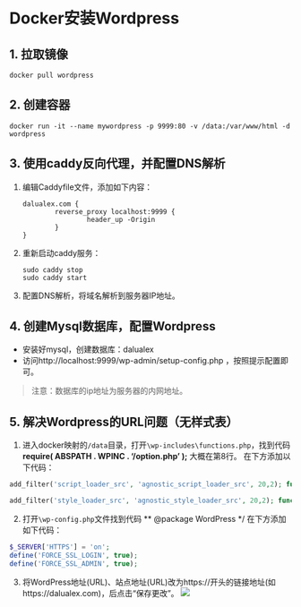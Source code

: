 # Docker安装Wordpress

## 1. 拉取镜像

```shell
docker pull wordpress
```

## 2. 创建容器
```shell
docker run -it --name mywordpress -p 9999:80 -v /data:/var/www/html -d wordpress
```

## 3. 使用caddy反向代理，并配置DNS解析
1. 编辑Caddyfile文件，添加如下内容：
    ```shell
    dalualex.com {
            reverse_proxy localhost:9999 {
                    header_up -Origin
            }
    }
    ```
2. 重新启动caddy服务：
    ```shell
    sudo caddy stop 
    sudo caddy start
    ```
3. 配置DNS解析，将域名解析到服务器IP地址。


## 4. 创建Mysql数据库，配置Wordpress
- 安装好mysql，创建数据库：dalualex
- 访问http://localhost:9999/wp-admin/setup-config.php ，按照提示配置即可。
>注意：数据库的ip地址为服务器的内网地址。

## 5. 解决Wordpress的URL问题（无样式表）
1. 进入docker映射的`/data`目录，打开`\wp-includes\functions.php`，找到代码
 **require( ABSPATH . WPINC . ‘/option.php’ );**
大概在第8行。
在下方添加以下代码：
```php
add_filter('script_loader_src', 'agnostic_script_loader_src', 20,2); function agnostic_script_loader_src($src, $handle) { return preg_replace('/^(http|https):/', '', $src); } 

add_filter('style_loader_src', 'agnostic_style_loader_src', 20,2); function agnostic_style_loader_src($src, $handle) { return preg_replace('/^(http|https):/', '', $src); }
```
2. 打开`\wp-config.php`文件找到代码
** 
@package WordPress
*/
在下方添加如下代码：
```php
$_SERVER['HTTPS'] = 'on';
define('FORCE_SSL_LOGIN', true);
define('FORCE_SSL_ADMIN', true);
```
3. 将WordPress地址(URL)、站点地址(URL)改为https://开头的链接地址(如https://dalualex.com)，后点击“保存更改”。
![](https://picgo.dalualex.com/20241031153242.png)

